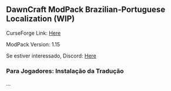 ## DawnCraft ModPack Brazilian-Portuguese Localization (WIP)

CurseForge Link: [Here](https://www.curseforge.com/minecraft/modpacks/dawn-craft "DawnCraft - An Adventure RPG Modpack")

ModPack Version: 1.15

Se estiver interessado, Discord: [Here](https://discord.gg/YJJGX6EB "DawnCraft - Tradução pt_br")

### Para Jogadores: Instalação da Tradução

 ...
